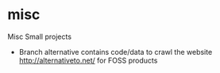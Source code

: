 # misc
Misc Small projects 

- Branch alternative contains code/data to crawl the website http://alternativeto.net/ for FOSS products  
